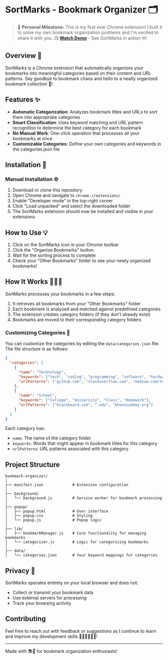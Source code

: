 # SortMarks - Bookmark Organizer 🗂️

> 🎉 **Personal Milestone:** This is my first ever Chrome extension! I built it to solve my own bookmark organization problems and I'm excited to share it with you.
> 📺 [**Watch Demo**](https://www.linkedin.com/feed/update/urn:li:activity:7317724735218335744/) - See SortMarks in action 🤓!

## Overview 👀

SortMarks is a Chrome extension that automatically organizes your bookmarks into meaningful categories based on their content and URL patterns. Say goodbye to bookmark chaos and hello to a neatly organized bookmark collection 🎊!

## Features ✨

- **Automatic Categorization**: Analyzes bookmark titles and URLs to sort them into appropriate categories
- **Smart Classification**: Uses keyword matching and URL pattern recognition to determine the best category for each bookmark
- **No Manual Work**: One-click operation that processes all your bookmarks at once
- **Customizable Categories**: Define your own categories and keywords in the categories.json file

## Installation 🧭

### Manual Installation ⚙️

1. Download or clone this repository
2. Open Chrome and navigate to `chrome://extensions/`
3. Enable "Developer mode" in the top-right corner
4. Click "Load unpacked" and select the downloaded folder
5. The SortMarks extension should now be installed and visible in your extensions

## How to Use 💡

1. Click on the SortMarks icon in your Chrome toolbar
2. Click the "Organize Bookmarks" button
3. Wait for the sorting process to complete
4. Check your "Other Bookmarks" folder to see your newly organized bookmarks!

## How It Works 👩🏽‍💻

SortMarks processes your bookmarks in a few steps:

1. It retrieves all bookmarks from your "Other Bookmarks" folder
2. Each bookmark is analyzed and matched against predefined categories
3. The extension creates category folders (if they don't already exist)
4. Bookmarks are moved to their corresponding category folders

### Customizing Categories 🎨

You can customize the categories by editing the `data/categories.json` file. The file structure is as follows:

```json
{
  "categories": [
    {
      "name": "Technology",
      "keywords": ["tech", "coding", "programming", "software", "hardware"],
      "urlPatterns": ["github.com", "stackoverflow.com", "medium.com/tech"]
    },
    {
      "name": "School",
      "keywords": ["College", "University", "Class", "Homework"],
      "urlPatterns": ["blackboard.com", ".edu", "khanacademy.org"]
    }
  ]
}
```

Each category has:

- `name`: The name of the category folder
- `keywords`: Words that might appear in bookmark titles for this category
- `urlPatterns`: URL patterns associated with this category

## Project Structure

```
bookmark-organizer/
│
├── manifest.json             # Extension configuration
│
├── background/
│   └── background.js         # Service worker for bookmark processing
│
├── popup/
│   ├── popup.html            # User interface
│   ├── popup.css             # Styling
│   └── popup.js              # Popup logic
│
├── lib/
│   ├── bookmarkManager.js    # Core functionality for managing bookmarks
│   └── categorizer.js        # Logic for categorizing bookmarks
│
├── data/
│   └── categories.json       # Your keyword mappings for categories
```

## Privacy 👀

SortMarks operates entirely on your local browser and does not:

- Collect or transmit your bookmark data
- Use external servers for processing
- Track your browsing activity

## Contributing

Feel free to reach out with feedback or suggestions as I continue to learn and improve my development skills 🎊👩🏽‍💻🙌🏾!

---

Made with 📚🤎 for bookmark organization enthusiasts!
